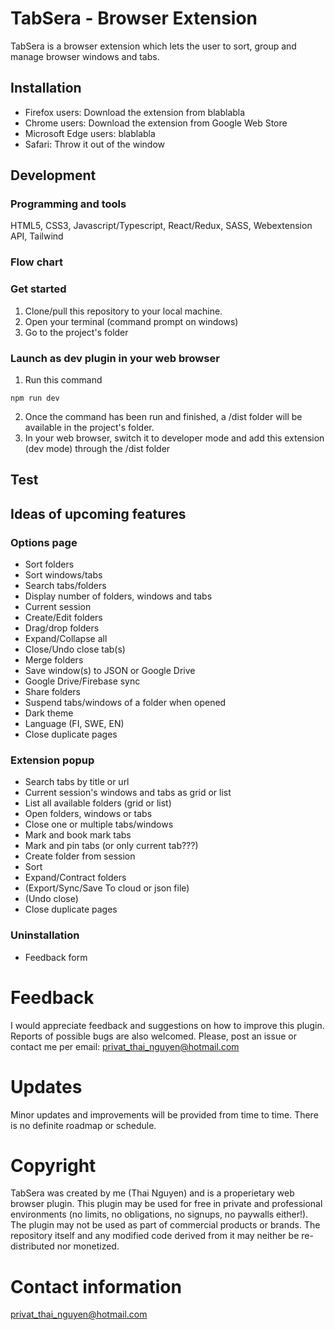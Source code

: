 # TabSera - Browser Extension
TabSera is a browser extension which lets the user to sort, group and manage browser windows and tabs.

## Installation

- Firefox users: Download the extension from blablabla
- Chrome users: Download the extension from Google Web Store
- Microsoft Edge users: blablabla
- Safari: Throw it out of the window

## Development

### Programming and tools

HTML5, CSS3, Javascript/Typescript, React/Redux, SASS, Webextension API, Tailwind

### Flow chart

### Get started
1. Clone/pull this repository to your local machine. 
2. Open your terminal (command prompt on windows)
3. Go to the project's folder

### Launch as dev plugin in your web browser

1. Run this command

```
npm run dev
```

2. Once the command has been run and finished, a /dist folder will be available in the project's folder.
3. In your web browser, switch it to developer mode and add this extension (dev mode) through the /dist folder



## Test

## Ideas of upcoming features

### Options page
- Sort folders
- Sort windows/tabs
- Search tabs/folders
- Display number of folders, windows and tabs
- Current session
- Create/Edit folders
- Drag/drop folders
- Expand/Collapse all
- Close/Undo close tab(s)
- Merge folders
- Save window(s) to JSON or Google Drive
- Google Drive/Firebase sync
- Share folders
- Suspend tabs/windows of a folder when opened
- Dark theme
- Language (FI, SWE, EN)
- Close duplicate pages

### Extension popup
- Search tabs by title or url
- Current session's windows and tabs as grid or list
- List all available folders (grid or list)
- Open folders, windows or tabs
- Close one or multiple tabs/windows
- Mark and book mark tabs
- Mark and pin tabs (or only current tab???)
- Create folder from session
- Sort
- Expand/Contract folders
- (Export/Sync/Save To cloud or json file)
- (Undo close)
- Close duplicate pages

### Uninstallation
- Feedback form

# Feedback
I would appreciate feedback and suggestions on how to improve this plugin. Reports of possible bugs are also welcomed. Please, post an issue or contact me per email: privat_thai_nguyen@hotmail.com

# Updates
Minor updates and improvements will be provided from time to time. There is no definite roadmap or schedule.

# Copyright
TabSera was created by me (Thai Nguyen) and is a properietary web browser plugin. This plugin may be used for free in private and professional environments (no limits, no obligations, no signups, no paywalls either!). The plugin may not be used as part of commercial products or brands. The repository itself and any modified code derived from it may neither be re-distributed nor monetized.

# Contact information
privat_thai_nguyen@hotmail.com